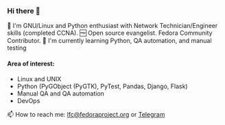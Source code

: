 ### Hi there 👋

:penguin: I'm GNU/Linux and Python enthusiast with Network Technician/Engineer skills (completed CCNA). :free: Open source evangelist. Fedora Community Contributor.
  🌱 I'm currently learning Python, QA automation, and manual testing

#### Area of interest:
- Linux and UNIX
- Python (PyGObject (PyGTK), PyTest, Pandas, Django, Flask)
- Manual QA and QA automation
- DevOps

📫 How to reach me: lfc@fedoraproject.org or <a href="https://t.me/vladspirin">Telegram</a>

